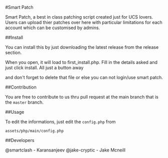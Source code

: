 #Smart Patch

Smart Patch, a best in class patching script created just for UCS lovers. Users can upload thier patches over here with particular limitations for each account which can be customised by admins.

##Install

You can install this by just downloading the latest release from the release section.

When you open, it will load to first_install.php. Fill in the details asked and just click install. All just a button away

and don't forget to delete that file or else you can not login/use smart patch.

##Contribution 

You are free to contribute to us thru pull request at the main branch that is the `master` branch.

##Usage

To edit the informations, just edit the `config.php` from 

    assets/php/main/config.php
  
##Developers

@smartclash   -   Karansanjeev
@jake-cryptic -   Jake Mcneill
